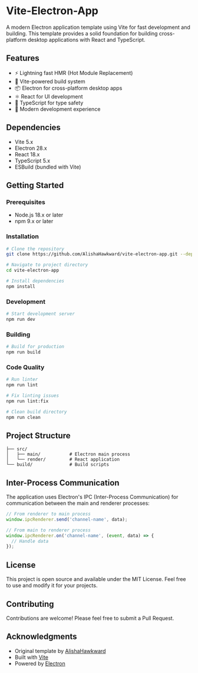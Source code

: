 # Vite-Electron-App

A modern Electron application template using Vite for fast development and building. This template provides a solid foundation for building cross-platform desktop applications with React and TypeScript.

## Features

- ⚡️ Lightning fast HMR (Hot Module Replacement)
- 🚀 Vite-powered build system
- 📦 Electron for cross-platform desktop apps
- ⚛️ React for UI development
- 🔷 TypeScript for type safety
- 🎨 Modern development experience

## Dependencies

- Vite 5.x
- Electron 28.x
- React 18.x
- TypeScript 5.x
- ESBuild (bundled with Vite)

## Getting Started

### Prerequisites

- Node.js 18.x or later
- npm 9.x or later

### Installation

```bash
# Clone the repository
git clone https://github.com/AlishaHawkward/vite-electron-app.git --depth=1

# Navigate to project directory
cd vite-electron-app

# Install dependencies
npm install
```

### Development

```bash
# Start development server
npm run dev
```

### Building

```bash
# Build for production
npm run build
```

### Code Quality

```bash
# Run linter
npm run lint

# Fix linting issues
npm run lint:fix

# Clean build directory
npm run clean
```

## Project Structure

```
├── src/
│   ├── main/           # Electron main process
│   └── render/         # React application
└── build/              # Build scripts
```

## Inter-Process Communication

The application uses Electron's IPC (Inter-Process Communication) for communication between the main and renderer processes:

```typescript
// From renderer to main process
window.ipcRenderer.send('channel-name', data);

// From main to renderer process
window.ipcRenderer.on('channel-name', (event, data) => {
  // Handle data
});
```

## License

This project is open source and available under the MIT License. Feel free to use and modify it for your projects.

## Contributing

Contributions are welcome! Please feel free to submit a Pull Request.

## Acknowledgments

- Original template by [AlishaHawkward](https://github.com/AlishaHawkward)
- Built with [Vite](https://vitejs.dev/)
- Powered by [Electron](https://www.electronjs.org/)
